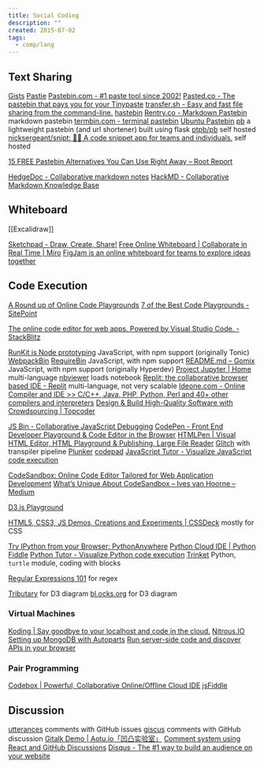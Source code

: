 ```yaml
---
title: Social Coding
description: ""
created: 2015-07-02
tags:
  - comp/lang
---
```


## Text Sharing

[Gists](https://gist.github.com/)
[Pastie](http://pastie.org/)
[Pastebin.com - #1 paste tool since 2002!](http://pastebin.com/)
[Pasted.co - The pastebin that pays you for your Tinypaste](http://pasted.co/)
[transfer.sh - Easy and fast file sharing from the command-line.](https://transfer.sh/)
[hastebin](https://hastebin.com/)
[Rentry.co - Markdown Pastebin](https://rentry.org/) markdown pastebin
[termbin.com - terminal pastebin](https://termbin.com/)
[Ubuntu Pastebin](http://paste.ubuntu.com/)
[pb](https://ptpb.pw/) a lightweight pastebin (and url shortener) built using flask [ptpb/pb](https://github.com/ptpb/pb) self hosted
[nicksergeant/snipt: 👩‍💻 A code snippet app for teams and individuals.](https://github.com/nicksergeant/snipt) self hosted

[15 FREE Pastebin Alternatives You Can Use Right Away – Root Report](https://www.rootreport.com/pastebin-alternatives/)

[HedgeDoc - Collaborative markdown notes](https://demo.hedgedoc.org/)
[HackMD - Collaborative Markdown Knowledge Base](https://hackmd.io/)

## Whiteboard

[[Excalidraw]]

[Sketchpad - Draw, Create, Share!](https://sketchpad.app/en/)
[Free Online Whiteboard | Collaborate in Real Time | Miro](https://miro.com/online-whiteboard/#)
[FigJam is an online whiteboard for teams to explore ideas together](https://www.figma.com/figjam/)

## Code Execution

[A Round up of Online Code Playgrounds](https://www.sitepoint.com/round-up-online-code-playgrounds/)
[7 of the Best Code Playgrounds - SitePoint](https://www.sitepoint.com/7-code-playgrounds/)

[The online code editor for web apps. Powered by Visual Studio Code. - StackBlitz](https://stackblitz.com/)

[RunKit is Node prototyping](https://runkit.com/home) JavaScript, with npm support (originally Tonic)
[WebpackBin](http://www.webpackbin.com/)
[RequireBin](http://requirebin.com/) JavaScript, with npm support
[README.md – Gomix](https://gomix.com/#!/project/outrageous-production) JavaScript, with npm support (originally Hyperdev)
[Project Jupyter | Home](http://jupyter.org/index.html) multi-language
[nbviewer](http://nbviewer.jupyter.org/) loads notebook
[Replit: the collaborative browser based IDE - Replit](https://replit.com/) multi-language, not very scalable
[Ideone.com - Online Compiler and IDE >> C/C++, Java, PHP, Python, Perl and 40+ other compilers and interpreters](https://ideone.com/)
[Design & Build High-Quality Software with Crowdsourcing | Topcoder](https://www.topcoder.com/)

[JS Bin - Collaborative JavaScript Debugging](http://jsbin.com/)
[CodePen - Front End Developer Playground & Code Editor in the Browser](http://codepen.io/)
[HTMLPen | Visual HTML Editor, HTML Playground & Publishing, Large File Reader](https://htmlpen.com/)
[Glitch](https://glitch.com/) with transpiler pipeline
[Plunker](http://plnkr.co/)
[codepad](http://codepad.org/)
[JavaScript Tutor - Visualize JavaScript code execution](http://pythontutor.com/javascript.html)

[CodeSandbox: Online Code Editor Tailored for Web Application Development](https://codesandbox.io/)
[What’s Unique About CodeSandbox – Ives van Hoorne – Medium](https://medium.com/@compuives/whats-unique-about-codesandbox-f1791d867e48)

[D3.js Playground](http://phrogz.net/js/d3-playground/#BlankDefault)

[HTML5, CSS3, JS Demos, Creations and Experiments | CSSDeck](http://cssdeck.com/) mostly for CSS

[Try IPython from your Browser: PythonAnywhere](https://www.pythonanywhere.com/try-ipython/)
[Python Cloud IDE | Python Fiddle](http://pythonfiddle.com/)
[Python Tutor - Visualize Python code execution](http://pythontutor.com/)
[Trinket](https://trinket.io/) Python, `turtle` module, coding with blocks

[Regular Expressions 101](http://regex101.com/) for regex

[Tributary](http://tributary.io/) for D3 diagram
[bl.ocks.org](http://bl.ocks.org/) for D3 diagram

### Virtual Machines

[Koding | Say goodbye to your localhost and code in the cloud.](https://koding.com/Home)
[Nitrous.IO](https://www.nitrous.io/)
[Setting up MongoDB with Autoparts](http://help.nitrous.io/mongodb/)
[Run server-side code and discover APIs in your browser](https://runnable.com/)

### Pair Programming

[Codebox | Powerful, Collaborative Online/Offline Cloud IDE](https://www.codebox.io/)
[jsFiddle](http://jsfiddle.net/)

## Discussion

[utterances](https://utteranc.es/) comments with GitHub issues
[giscus](https://giscus.app/) comments with GitHub discussion
[Gitalk Demo | Aotu.io「凹凸实验室」](https://gitalk.github.io/)
[Comment system using React and GitHub Discussions](https://blog.greenroots.info/comment-system-using-react-and-github-discussions)
[Disqus - The #1 way to build an audience on your website](https://disqus.com/)
